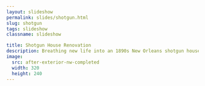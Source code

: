 ```yaml
---
layout: slideshow
permalink: slides/shotgun.html
slug: shotgun
tags: slideshow
classname: slideshow

title: Shotgun House Renovation
description: Breathing new life into an 1890s New Orleans shotgun house
image:
  src: after-exterior-nw-completed
  width: 320
  height: 240
---
```

<style>
  slideshow-carousel {
    --figcaption-inline-size: 100%;
    --figcaption-place-self: start center;
  }

  [data-orientation='portrait'] {
    --img-inline-size: 50%;
  }

  @media (orientation: landscape) {
    slideshow-carousel {
      --figcaption-place-self: center;
    }

    [data-orientation='portrait'] {
      --img-inline-size: 50vh;
    }
  }
</style>